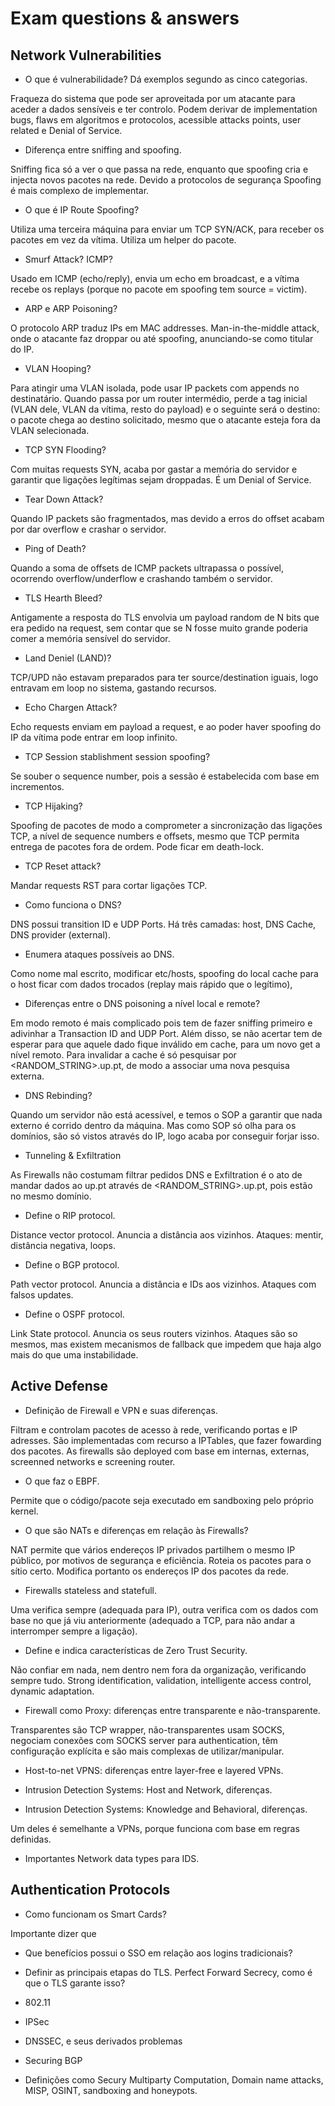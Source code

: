 # Exam questions & answers

## Network Vulnerabilities

- O que é vulnerabilidade? Dá exemplos segundo as cinco categorias.

Fraqueza do sistema que pode ser aproveitada por um atacante para aceder a dados sensíveis e ter controlo. Podem derivar de implementation bugs, flaws em algoritmos e protocolos, acessible attacks points, user related e Denial of Service.

- Diferença entre sniffing and spoofing.

Sniffing fica só a ver o que passa na rede, enquanto que spoofing cria e injecta novos pacotes na rede. Devido a protocolos de segurança Spoofing é mais complexo de implementar.

- O que é IP Route Spoofing?

Utiliza uma terceira máquina para enviar um TCP SYN/ACK, para receber os pacotes em vez da vítima. Utiliza um helper do pacote.

- Smurf Attack? ICMP?

Usado em ICMP (echo/reply), envia um echo em broadcast, e a vítima recebe os replays (porque no pacote em spoofing tem source = victim).

- ARP e ARP Poisoning?

O protocolo ARP traduz IPs em MAC addresses. Man-in-the-middle attack, onde o atacante faz droppar ou até spoofing, anunciando-se como titular do IP.

- VLAN Hooping?

Para atingir uma VLAN isolada, pode usar IP packets com appends no destinatário. Quando passa por um router intermédio, perde a tag inicial (VLAN dele, VLAN da vítima, resto do payload) e o seguinte será o destino: o pacote chega ao destino solicitado, mesmo que o atacante esteja fora da VLAN selecionada.

- TCP SYN Flooding?

Com muitas requests SYN, acaba por gastar a memória do servidor e garantir que ligações legítimas sejam droppadas. É um Denial of Service.

- Tear Down Attack?

Quando IP packets são fragmentados, mas devido a erros do offset acabam por dar overflow e crashar o servidor.

- Ping of Death?

Quando a soma de offsets de ICMP packets ultrapassa o possível, ocorrendo overflow/underflow e crashando também o servidor.

- TLS Hearth Bleed?

Antigamente a resposta do TLS envolvia um payload random de N bits que era pedido na request, sem contar que se N fosse muito grande poderia comer a memória sensível do servidor.

- Land Deniel (LAND)?

TCP/UPD não estavam preparados para ter source/destination iguais, logo entravam em loop no sistema, gastando recursos.

- Echo Chargen Attack?

Echo requests enviam em payload a request, e ao poder haver spoofing do IP da vítima pode entrar em loop infinito.

- TCP Session stablishment session spoofing?

Se souber o sequence number, pois a sessão é estabelecida com base em incrementos.

- TCP Hijaking?

Spoofing de pacotes de modo a comprometer a sincronização das ligações TCP, a nível de sequence numbers e offsets, mesmo que TCP permita entrega de pacotes fora de ordem. Pode ficar em death-lock.

- TCP Reset attack?

Mandar requests RST para cortar ligações TCP.

- Como funciona o DNS?

DNS possui transition ID e UDP Ports. Há três camadas: host, DNS Cache, DNS provider (external).

- Enumera ataques possíveis ao DNS.

Como nome mal escrito, modificar etc/hosts, spoofing do local cache para o host ficar com dados trocados (replay mais rápido que o legítimo), 

- Diferenças entre o DNS poisoning a nível local e remote?

Em modo remoto é mais complicado pois tem de fazer sniffing primeiro e adivinhar a Transaction ID and UDP Port. Além disso, se não acertar tem de esperar para que aquele dado fique inválido em cache, para um novo get a nível remoto. Para invalidar a cache é só pesquisar por <RANDOM_STRING>.up.pt, de modo a associar uma nova pesquisa externa.

- DNS Rebinding?

Quando um servidor não está acessível, e temos o SOP a garantir que nada externo é corrido dentro da máquina. Mas como SOP só olha para os domínios, são só vistos através do IP, logo acaba por conseguir forjar isso.

- Tunneling & Exfiltration

As Firewalls não costumam filtrar pedidos DNS e Exfiltration é o ato de mandar dados ao up.pt através de <RANDOM_STRING>.up.pt, pois estão no mesmo domínio.

- Define o RIP protocol.

Distance vector protocol. Anuncia a distância aos vizinhos. Ataques: mentir, distância negativa, loops.

- Define o BGP protocol.

Path vector protocol. Anuncia a distância e IDs aos vizinhos. Ataques com falsos updates.

- Define o OSPF protocol.

Link State protocol. Anuncia os seus routers vizinhos. Ataques são so mesmos, mas existem mecanismos de fallback que impedem que haja algo mais do que uma instabilidade.

## Active Defense

- Definição de Firewall e VPN e suas diferenças.

Filtram e controlam pacotes de acesso à rede, verificando portas e IP adresses. São implementadas com recurso a IPTables, que fazer fowarding dos pacotes. As firewalls são deployed com base em internas, externas, screenned networks e screening router.

- O que faz o EBPF.

Permite que o código/pacote seja executado em sandboxing pelo próprio kernel.

- O que são NATs e diferenças em relação às Firewalls?

NAT permite que vários endereços IP privados partilhem o mesmo IP público, por motivos de segurança e eficiência. Roteia os pacotes para o sítio certo. Modifica portanto os endereços IP dos pacotes da rede.

- Firewalls stateless and statefull.

Uma verifica sempre (adequada para IP), outra verifica com os dados com base no que já viu anteriormente (adequado a TCP, para não andar a interromper sempre a ligação).

- Define e indica características de Zero Trust Security.

Não confiar em nada, nem dentro nem fora da organização, verificando sempre tudo. Strong identification, validation, intelligente access control, dynamic adaptation.

- Firewall como Proxy: diferenças entre transparente e não-transparente.

Transparentes são TCP wrapper, não-transparentes usam SOCKS, negociam conexões com SOCKS server para authentication, têm configuração explícita e são mais complexas de utilizar/manipular.

- Host-to-net VPNS: diferenças entre layer-free e layered VPNs.



- Intrusion Detection Systems: Host and Network, diferenças.

- Intrusion Detection Systems: Knowledge and Behavioral, diferenças.

Um deles é semelhante a VPNs, porque funciona com base em regras definidas.

- Importantes Network data types para IDS.
 
## Authentication Protocols

- Como funcionam os Smart Cards?

Importante dizer que 

- Que benefícios possui o SSO em relação aos logins tradicionais?

- Definir as principais etapas do TLS. Perfect Forward Secrecy, como é que o TLS garante isso?

- 802.11

- IPSec

- DNSSEC, e seus derivados problemas

- Securing BGP

- Definições como Secury Multiparty Computation, Domain name attacks, MISP, OSINT, sandboxing and honeypots.